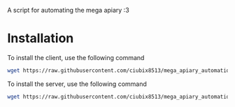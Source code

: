 A script for automating the mega apiary :3

# Installation

To install the client, use the following command

```sh
wget https://raw.githubusercontent.com/ciubix8513/mega_apiary_automation/master/install_client.lua && install_client.lua

```

To install the server, use the following command

```sh
wget https://raw.githubusercontent.com/ciubix8513/mega_apiary_automation/master/install_server.lua && install_server.lua

```

